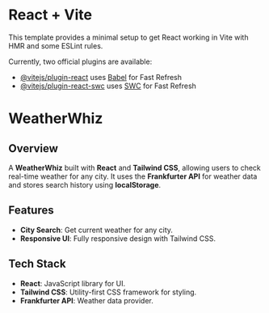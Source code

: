 # React + Vite

This template provides a minimal setup to get React working in Vite with HMR and some ESLint rules.

Currently, two official plugins are available:

- [@vitejs/plugin-react](https://github.com/vitejs/vite-plugin-react/blob/main/packages/plugin-react/README.md) uses [Babel](https://babeljs.io/) for Fast Refresh
- [@vitejs/plugin-react-swc](https://github.com/vitejs/vite-plugin-react-swc) uses [SWC](https://swc.rs/) for Fast Refresh

# WeatherWhiz

## Overview

A **WeatherWhiz** built with **React** and **Tailwind CSS**, allowing users to check real-time weather for any city. It uses the **Frankfurter API** for weather data and stores search history using **localStorage**.

## Features

- **City Search**: Get current weather for any city.
- **Responsive UI**: Fully responsive design with Tailwind CSS.

## Tech Stack

- **React**: JavaScript library for UI.
- **Tailwind CSS**: Utility-first CSS framework for styling.
- **Frankfurter API**: Weather data provider.
